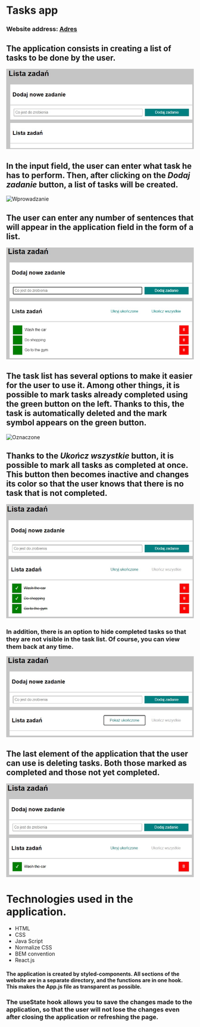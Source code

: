 # Tasks app
### Website address: [Adres](https://t-samborski.github.io/todo-list-react/)
## The application consists in creating a list of tasks to be done by the user.
![Wygląd](image/Wyglad_aplikacji.jpg)
## In the input field, the user can enter what task he has to perform. Then, after clicking on the *Dodaj zadanie* button, a list of tasks will be created.
![Wprowadzanie](Wprowadzanie_zadania.jpg)

## The user can enter any number of sentences that will appear in the application field in the form of a list.
![Dodane](image/Zadania_dodane.jpg)
## The task list has several options to make it easier for the user to use it. Among other things, it is possible to mark tasks already completed using the green button on the left. Thanks to this, the task is automatically deleted and the mark symbol appears on the green button.
![Oznaczone](image/Wyglad_odznaczone.jpg)
## Thanks to the *Ukończ wszystkie* button, it is possible to mark all tasks as completed at once. This button then becomes inactive and changes its color so that the user knows that there is no task that is not completed.

![Wszystkie zakonczone](image/Wszystkie_ukonczone.jpg)

### In addition, there is an option to hide completed tasks so that they are not visible in the task list. Of course, you can view them back at any time.

![Ukryte](image/Ukryte.jpg)

## The last element of the application that the user can use is deleting tasks. Both those marked as completed and those not yet completed.

![kasowanie](image/Kasowanie.jpg)

# Technologies used in the application.
- HTML
- CSS
- Java Script
- Normalize CSS
- BEM convention
- React.js

#### The application is created by styled-components. All sections of the website are in a separate directory, and the functions are in one hook. This makes the App.js file as transparent as possible.

### The useState hook allows you to save the changes made to the application, so that the user will not lose the changes even after closing the application or refreshing the page.
